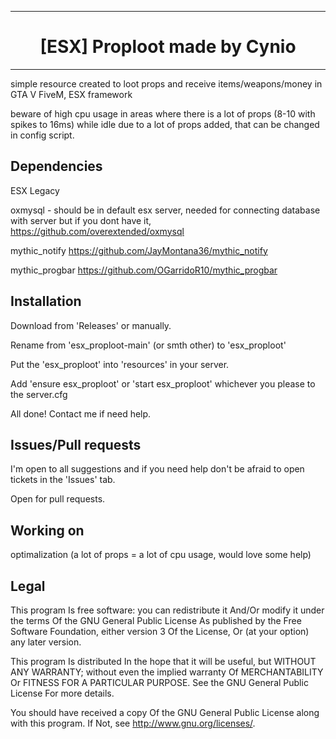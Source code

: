--------------------------------------------------

<h1 align='center'>[ESX] Proploot made by Cynio</a></h1><p align='center'>

--------------------------------------------------

simple resource created to loot props and receive items/weapons/money in GTA V FiveM, ESX framework

beware of high cpu usage in areas where there is a lot of props (8-10 with spikes to 16ms) while idle due to a lot of props added, that can be changed in config script.
## Dependencies
ESX Legacy

oxmysql - should be in default esx server, needed for connecting database with server but if you dont have it, https://github.com/overextended/oxmysql

mythic_notify  https://github.com/JayMontana36/mythic_notify

mythic_progbar  https://github.com/OGarridoR10/mythic_progbar

## Installation
Download from 'Releases' or manually.

Rename from 'esx_proploot-main' (or smth other) to 'esx_proploot' 

Put the 'esx_proploot' into 'resources' in your server.

Add 'ensure esx_proploot' or 'start esx_proploot' whichever you please to the server.cfg

All done! Contact me if need help.

## Issues/Pull requests
I'm open to all suggestions and if you need help don't be afraid to open tickets in the 'Issues' tab.

Open for pull requests.

## Working on
optimalization (a lot of props = a lot of cpu usage, would love some help)

## Legal

This program Is free software: you can redistribute it And/Or modify it under the terms Of the GNU General Public License As published by the Free Software Foundation, either version 3 Of the License, Or (at your option) any later version.

This program Is distributed In the hope that it will be useful, but WITHOUT ANY WARRANTY; without even the implied warranty Of MERCHANTABILITY Or FITNESS FOR A PARTICULAR PURPOSE. See the GNU General Public License For more details.

You should have received a copy Of the GNU General Public License along with this program. If Not, see <http://www.gnu.org/licenses/>.
